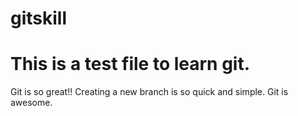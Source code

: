 # gitskill
# This is a test file to learn git.
Git is so great!!
Creating a new branch is so quick and simple.
Git is awesome.
